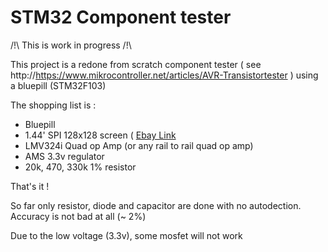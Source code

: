 # STM32 Component tester

/!\ This is work in progress /!\

This  project is a redone from scratch component tester ( see http://https://www.mikrocontroller.net/articles/AVR-Transistortester ) using a bluepill (STM32F103)

The shopping list is :
  * Bluepill
  * 1.44' SPI 128x128 screen ( [Ebay Link](https://www.ebay.fr/itm/2PCS-1-44-Red-Serial-128X128-SPI-Color-TFT-LCD-Module-Replace-Nokia-5110-LCD/400766556571?ssPageName=STRK%3AMEBIDX%3AIT&_trksid=p2057872.m2749.l2649)
  * LMV324i Quad op Amp (or any rail to rail quad op amp)
  * AMS 3.3v regulator
  * 20k, 470, 330k  1% resistor
  
That's it !

So far only resistor, diode and capacitor are done with no autodection. Accuracy is not bad at all (~ 2%)

Due to the low voltage (3.3v), some mosfet will not work

